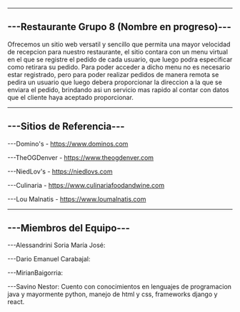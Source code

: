 ----------------------------------------------
---Restaurante Grupo 8 (Nombre en progreso)---
----------------------------------------------

Ofrecemos un sitio web versatil y sencillo que permita una mayor velocidad de recepcion para nuestro restaurante, el sitio contara con un menu virtual en el que se registre el pedido de cada usuario, que luego podra especificar como retirara su pedido. Para poder acceder a dicho menu no es necesario estar registrado, pero para poder realizar pedidos de manera remota se pedira un usuario que luego debera proporcionar la direccion a la que se enviara el pedido, brindando asi un servicio mas rapido al contar con datos que el cliente haya aceptado proporcionar.

--------------------------
---Sitios de Referencia---
--------------------------

---Domino's - https://www.dominos.com

---TheOGDenver - https://www.theogdenver.com

---NiedLov's - https://niedlovs.com

---Culinaria - https://www.culinariafoodandwine.com

---Lou Malnatis - https://www.loumalnatis.com

-------------------------
---Miembros del Equipo---
-------------------------
---Alessandrini Soria  María José:
 
---Dario Emanuel Carabajal:

---MirianBaigorria:

---Savino Nestor: Cuento con conocimientos en lenguajes de programacion java y mayormente python, manejo de html y css, frameworks django y react.